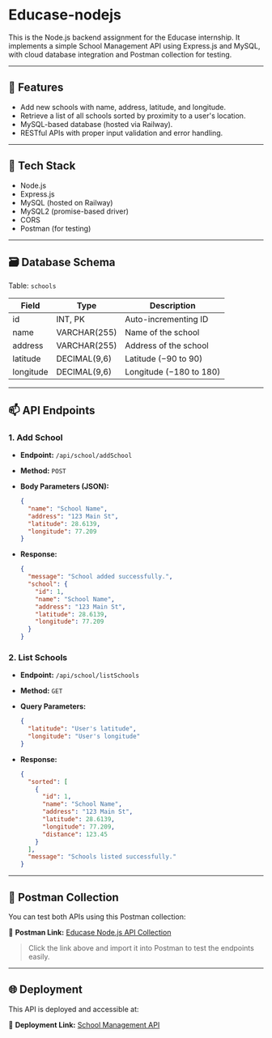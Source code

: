 # Educase-nodejs

This is the Node.js backend assignment for the Educase internship. It implements a simple School Management API using Express.js and MySQL, with cloud database integration and Postman collection for testing.

---

## 📌 Features

- Add new schools with name, address, latitude, and longitude.
- Retrieve a list of all schools sorted by proximity to a user's location.
- MySQL-based database (hosted via Railway).
- RESTful APIs with proper input validation and error handling.

---

## 🚀 Tech Stack

- Node.js
- Express.js
- MySQL (hosted on Railway)
- MySQL2 (promise-based driver)
- CORS
- Postman (for testing)

---

## 🗃️ Database Schema

Table: `schools`

| Field     | Type         | Description             |
| --------- | ------------ | ----------------------- |
| id        | INT, PK      | Auto-incrementing ID    |
| name      | VARCHAR(255) | Name of the school      |
| address   | VARCHAR(255) | Address of the school   |
| latitude  | DECIMAL(9,6) | Latitude (−90 to 90)    |
| longitude | DECIMAL(9,6) | Longitude (−180 to 180) |

---

## 📫 API Endpoints

### 1. Add School

- **Endpoint:** `/api/school/addSchool`
- **Method:** `POST`
- **Body Parameters (JSON):**

  ```json
  {
    "name": "School Name",
    "address": "123 Main St",
    "latitude": 28.6139,
    "longitude": 77.209
  }
  ```

- **Response:**
  ```json
  {
    "message": "School added successfully.",
    "school": {
      "id": 1,
      "name": "School Name",
      "address": "123 Main St",
      "latitude": 28.6139,
      "longitude": 77.209
    }
  }
  ```

### 2. List Schools

- **Endpoint:** `/api/school/listSchools`
- **Method:** `GET`
- **Query Parameters:**

  ```json
  {
    "latitude": "User's latitude",
    "longitude": "User's longitude"
  }
  ```

- **Response:**
  ```json
  {
    "sorted": [
      {
        "id": 1,
        "name": "School Name",
        "address": "123 Main St",
        "latitude": 28.6139,
        "longitude": 77.209,
        "distance": 123.45
      }
    ],
    "message": "Schools listed successfully."
  }
  ```

---

## 🔁 Postman Collection

You can test both APIs using this Postman collection:

🔗 **Postman Link:** [Educase Node.js API Collection](https://warped-meteor-82888.postman.co/workspace/New-Team-Workspace~9baecabe-2084-49dc-8311-feeed65590be/collection/45168105-9abd7f9c-feb1-48dd-8d68-3ee91273c27e)

> Click the link above and import it into Postman to test the endpoints easily.

---

## 🌐 Deployment

This API is deployed and accessible at:

🔗 **Deployment Link:** [School Management API](https://school-mng.onrender.com)
